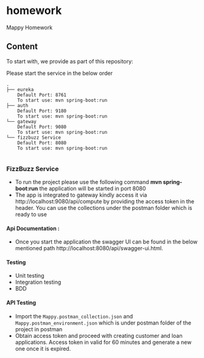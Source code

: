 # homework
Mappy Homework
## Content

To start with, we provide as part of this repository:

Please start the service in the below order

```
.
├── eureka
    Default Port: 8761
    To start use: mvn spring-boot:run
├── auth
    Default Port: 9180
    To start use: mvn spring-boot:run
└── gateway
    Default Port: 9080
    To start use: mvn spring-boot:run
└── fizzbuzz Service
    Default Port: 8080
    To start use: mvn spring-boot:run


```

### FizzBuzz Service

- To run the project please use the following command **mvn spring-boot:run** the application will be started in port 8080
- The app is integrated to gateway kindly access it via http://localhost:9080/api/compute by providing the access token in the header. You can use the collections under the postman folder
  which is ready to use

#### Api Documentation :
- Once you start the application the  swagger UI can be found in the below mentioned path
  http://localhost:8080/api/swagger-ui.html.

#### Testing 

- Unit testing 
- Integration testing 
- BDD


#### API Testing

- Import the `Mappy.postman_collection.json` and `Mappy.postman_environment.json` which is under postman folder of the project in postman
- Obtain access token and proceed with creating customer and loan applications. Access token in valid for 60 minutes and generate a new one once it is expired.